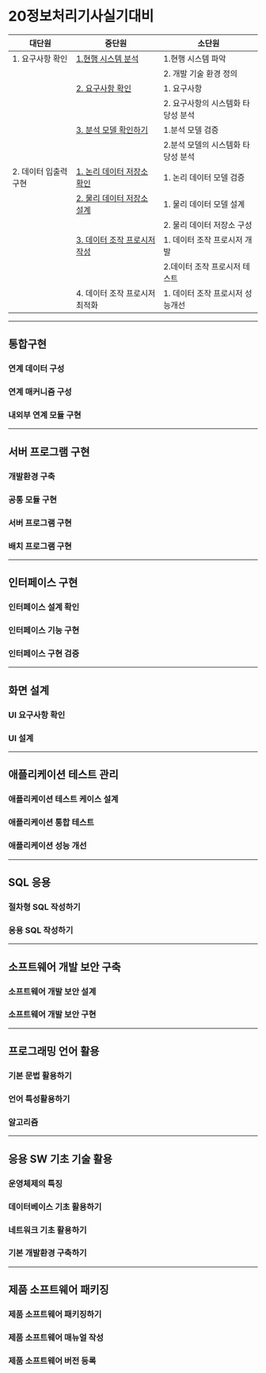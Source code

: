 # 20정보처리기사실기대비

| 대단원                | 중단원                                                                                | 소단원                             |
| --------------------- | ------------------------------------------------------------------------------------- | ---------------------------------- |
| 1. 요구사항 확인      | [1.현행 시스템 분석](./Docs/1.요구사항확인/1.현행시스템분석.md)                       | 1.현행 시스템 파악                 |
|                       |                                                                                       | 2. 개발 기술 환경 정의             |
|                       | [2. 요구사항 확인](./Docs/1.요구사항확인/2.요구사항확인.md)                           | 1. 요구사항                        |
|                       |                                                                                       | 2. 요구사항의 시스템화 타당성 분석 |
|                       | [3. 분석 모델 확인하기](./Docs/1.요구사항확인/3.분석모델확인하기.md)                  | 1.분석 모델 검증                   |
|                       |                                                                                       | 2.분석 모델의 시스템화 타당성 분석 |
| 2. 데이터 입출력 구현 | [1. 논리 데이터 저장소 확인](./Docs/2.데이터입출력구현/1.논리데이터저장소확인.md)     | 1. 논리 데이터 모델 검증           |
|                       | [2. 물리 데이터 저장소 설계](./Docs/2.데이터입출력구현/2.물리데이터저장소설계.md)     | 1. 물리 데이터 모델 설계           |
|                       |                                                                                       | 2. 물리 데이터 저장소 구성         |
|                       | [3. 데이터 조작 프로시저 작성](./Docs/2.데이터입출력구현/3.데이터조작프로시저작성.md) | 1. 데이터 조작 프로시저 개발       |
|                       |                                                                                       | 2.데이터 조작 프로시저 테스트      |
|                       | 4. 데이터 조작 프로시저 최적화                                                        | 1. 데이터 조작 프로시저 성능개선   |

---

## 통합구현

### 연계 데이터 구성

### 연계 매커니즘 구성

### 내외부 연계 모듈 구현

---

## 서버 프로그램 구현

### 개발환경 구축

### 공통 모듈 구현

### 서버 프로그램 구현

### 배치 프로그램 구현

---

## 인터페이스 구현

### 인터페이스 설계 확인

### 인터페이스 기능 구현

### 인터페이스 구현 검증

---

## 화면 설계

### UI 요구사항 확인

### UI 설계

---

## 애플리케이션 테스트 관리

### 애플리케이션 테스트 케이스 설계

### 애플리케이션 통합 테스트

### 애플리케이션 성능 개선

---

## SQL 응용

### 절차형 SQL 작성하기

### 응용 SQL 작성하기

---

## 소프트웨어 개발 보안 구축

### 소프트웨어 개발 보안 설계

### 소프트웨어 개발 보안 구현

---

## 프로그래밍 언어 활용

### 기본 문법 활용하기

### 언어 특성활용하기

### 알고리즘

---

## 응용 SW 기초 기술 활용

### 운영체제의 특징

### 데이터베이스 기초 활용하기

### 네트워크 기초 활용하기

### 기본 개발환경 구축하기

---

## 제품 소프트웨어 패키징

### 제품 소프트웨어 패키징하기

### 제품 소프트웨어 매뉴얼 작성

### 제품 소프트웨어 버전 등록
